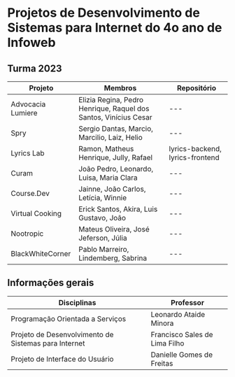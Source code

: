# Projetos de Desenvolvimento de Sistemas para Internet do 4o ano de Infoweb

## Turma 2023

| Projeto           | Membros                                                          | Repositório |
| ----------------- | ---------------------------------------------------------------- | ----------- |
| Advocacia Lumiere | Elizia Regina, Pedro Henrique, Raquel dos Santos, Vinícius Cesar | ---         |
| Spry              | Sergio Dantas, Marcio, Marcilio, Laiz, Helio                     | ---         |
| Lyrics Lab        | Ramon, Matheus Henrique, Jully, Rafael                           | lyrics-backend, lyrics-frontend  |
| Curam             | João Pedro, Leonardo, Luisa, Maria Clara                         | ---         |
| Course.Dev        | Jainne, João Carlos, Letícia, Winnie                             | ---         |
| Virtual Cooking   | Erick Santos, Akira, Luis Gustavo, João                          | ---         |
| Nootropic         | Mateus Oliveira, José Jeferson, Júlia                            | ---         |
| BlackWhiteCorner  | Pablo Marreiro, Lindemberg, Sabrina                              | ---         |


## Informações gerais

| Disciplinas                                          | Professor                     |
| ---------------------------------------------------- | ----------------------------- |
| Programação Orientada a Serviços                     | Leonardo Ataide Minora        |
| Projeto de Desenvolvimento de Sistemas para Internet | Francisco Sales de Lima Filho |
| Projeto de Interface do Usuário                      | Danielle Gomes de Freitas     |
